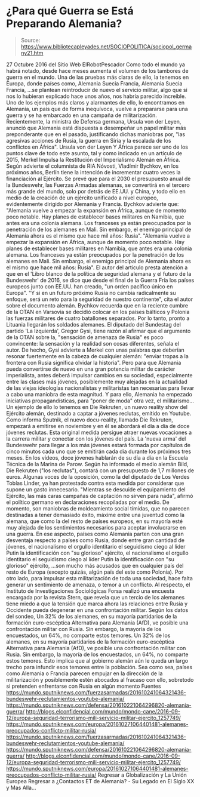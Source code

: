 # ¿Para qué Guerra se Está Preparando Alemania?

> Source: https://www.bibliotecapleyades.net/SOCIOPOLITICA/sociopol_germany21.htm

27 Octubre 2016
del Sitio Web ElRobotPescador
Como todo el mundo ya habrá notado, desde hace meses aumenta el volumen de los tambores de guerra en el mundo. Una de las pruebas más claras de ello, la tenemos en Europa, donde países como,
Alemania Suecia Francia,
Alemania
Suecia
Francia,
...se plantean reintroducir de nuevo el servicio militar, algo que si nos lo hubieran explicado hace unos años, nos habría parecido increíble. Uno de los ejemplos más claros y alarmantes de ello, lo encontramos en Alemania, un país que de forma inequívoca, vuelve a prepararse para una guerra y se ha embarcado en una campaña de militarización.
Recientemente, la ministra de Defensa germana, Ursula von der Leyen, anunció que Alemania está dispuesta a desempeñar un papel militar más preponderante que en el pasado, justificando dichas maniobras por,
"las agresivas acciones de Rusia, la guerra en Siria y la escalada de los conflictos en África".
Ursula von der Leyen
Y África parece ser uno de los puntos clave de todo este asunto, tal y como indicado en un artículo de 2015, Merkel Impulsa la Restitución del Imperialismo Alemán en África. Según advierte el columnista de RIA Nóvosti, Vladímir Bychkov, en los próximos años, Berlín tiene la intención de incrementar cuatro veces la financiación al Ejército. Se prevé que para el 2030 el presupuesto anual de la Bundeswehr, las Fuerzas Armadas alemanas, se convertirá en el tercero más grande del mundo, solo por detrás de EE.UU. y China, y todo ello en medio de la creación de un ejército unificado a nivel europeo, evidentemente dirigido por Alemania y Francia.
Bychkov advierte que:
"Alemania vuelve a empezar la expansión en África, aunque de momento poco notable. Hay planes de establecer bases militares en Namibia, que antes era una colonia alemana. Los franceses ya están preocupados por la penetración de los alemanes en Mali. Sin embargo, el enemigo principal de Alemania ahora es el mismo que hace mil años: Rusia".
"Alemania vuelve a empezar la expansión en África, aunque de momento poco notable.
Hay planes de establecer bases militares en Namibia, que antes era una colonia alemana. Los franceses ya están preocupados por la penetración de los alemanes en Mali.
Sin embargo, el enemigo principal de Alemania ahora es el mismo que hace mil años: Rusia".
El autor del artículo presta atención a que en el 'Libro blanco de la política de seguridad alemana y el futuro de la Bundeswehr' de 2016, se dice que desde el final de la Guerra Fría los países europeos junto con EE.UU. han creado,
"un orden pacífico único en Europa". "Y si en un futuro próximo Rusia no cambia radicalmente su enfoque, será un reto para la seguridad de nuestro continente", cita el autor sobre el documento alemán.
Bychkov recuerda que en la reciente cumbre de la OTAN en Varsovia se decidió colocar en los países bálticos y Polonia las fuerzas militares de cuatro batallones separados.
Por lo tanto, pronto a Lituania llegarán los soldados alemanes.
El diputado del Bundestag del partido 'La Izquierda', Gregor Gysi, tiene razón al afirmar que el argumento de la OTAN sobre la,
"sensación de amenaza de Rusia" es poco convincente: la sensación y la realidad son cosas diferentes, señala el autor.
De hecho, Gysi advierte a Merkel con unas palabras que deberían resonar fuertemente en la cabeza de cualquier alemán:
"enviar tropas a la frontera con Rusia significa olvidar la historia".
Pero para que Alemania pueda convertirse de nuevo en una gran potencia militar de carácter imperialista, antes deberá impulsar cambios en su sociedad, especialmente entre las clases más jóvenes, posiblemente muy alejadas en la actualidad de las viejas ideologías nacionalistas y militaristas tan necesarias para llevar a cabo una maniobra de esta magnitud. Y para ello, Alemania ha empezado iniciativas propagandísticas, para "poner de moda" otra vez, el militarismo... Un ejemplo de ello lo tenemos en Die Rekruten, un nuevo reality show del Ejército alemán, destinado a captar a jóvenes reclutas, emitido en Youtube.
Como informa Sputnik, el nuevo docu-reality, llamado Die Rekruten, empezará a emitirse en noviembre y en él se abordará el día a día de doce jóvenes reclutas. Esta original medida persigue atraer nuevas vocaciones a la carrera militar y conectar con los jóvenes del país. La 'nueva arma' del Bundeswehr para llegar a los más jóvenes estará formada por capítulos de cinco minutos cada uno que se emitirán cada día durante los próximos tres meses. En los vídeos, doce jóvenes hablarán de su día a día en la Escuela Técnica de la Marina de Parow. Según ha informado el medio alemán Bild, Die Rekruten ("los reclutas"), contará con un presupuesto de 1,7 millones de euros. Algunas voces de la oposición, como la del diputado de Los Verdes Tobías Linder, ya han protestado contra esta medida por considerar que supone un gasto innecesario.
"Mientras se descuide el equipamiento del Ejército, las más caras campañas de captación no sirven para nada", afirmó el político germano en declaraciones recopiladas por el medio.
De momento, son maniobras de moldeamiento social tímidas, que no parecen destinadas a tener demasiado éxito, máxime entre una juventud como la alemana, que como la del resto de países europeos, en su mayoría esté muy alejada de los sentimientos necesarios para aceptar involucrarse en una guerra.
En ese aspecto, países como Alemania parten con una gran desventaja respecto a países como Rusia, donde entre gran cantidad de jóvenes,
el nacionalismo el orgullo identitario el seguidismo ciego al líder Putin la identificación con "su glorioso" ejército,
el nacionalismo
el orgullo identitario
el seguidismo ciego al líder Putin
la identificación con "su glorioso" ejército,
...son mucho más acusados que en cualquier país del resto de Europa (excepto quizás, algún país del este como Polonia). Por otro lado, para impulsar esta militarización de toda una sociedad, hace falta generar un sentimiento de amenaza, o temor a un conflicto. Al respecto, el Instituto de Investigaciones Sociológicas Forsa realizó una encuesta encargada por la revista Stern, que revela que un tercio de los alemanes tiene miedo a que la tensión que marca ahora las relaciones entre Rusia y Occidente pueda degenerar en una confrontación militar. Según los datos del sondeo,
Un 32% de los alemanes, en su mayoría partidarios de la formación euro-escéptica Alternativa para Alemania (AfD), ve posible una confrontación militar con Rusia. Sin embargo, la mayoría de los encuestados, un 64%, no comparte estos temores.
Un 32% de los alemanes, en su mayoría partidarios de la formación euro-escéptica Alternativa para Alemania (AfD), ve posible una confrontación militar con Rusia.
Sin embargo, la mayoría de los encuestados, un 64%, no comparte estos temores.
Esto implica que al gobierno alemán aún le queda un largo trecho para infundir esos temores entre la población. Sea como sea, países como Alemania o Francia parecen empujar en la dirección de la militarización y posiblemente estén abocados al fracaso con ello, sobretodo si pretenden enfrentarse con Rusia en algún momento
Fuentes
https://mundo.sputniknews.com/fuerzasarmadas/201610241064321436-bundeswehr-reclutamientos-youtube-alemania/ https://mundo.sputniknews.com/defensa/201610221064296820-alemania-guerra/ http://blogs.elconfidencial.com/mundo/mondo-cane/2016-09-12/europa-seguridad-terrorismo-mili-servicio-militar-ejercito_1257749/ https://mundo.sputniknews.com/europa/201610271064401481-alemanes-preocupados-conflicto-militar-rusia/
https://mundo.sputniknews.com/fuerzasarmadas/201610241064321436-bundeswehr-reclutamientos-youtube-alemania/
https://mundo.sputniknews.com/defensa/201610221064296820-alemania-guerra/
http://blogs.elconfidencial.com/mundo/mondo-cane/2016-09-12/europa-seguridad-terrorismo-mili-servicio-militar-ejercito_1257749/
https://mundo.sputniknews.com/europa/201610271064401481-alemanes-preocupados-conflicto-militar-rusia/
Regresar a Globalización y La Unión Europea
Regresar a ¿Contactos ET de Alemania? - Su Legado en El Siglo XX y Mas Alla...
